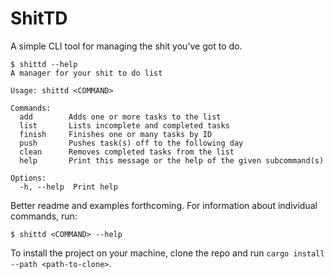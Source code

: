 # ShitTD

A simple CLI tool for managing the shit you've got to do.

```
$ shittd --help
A manager for your shit to do list

Usage: shittd <COMMAND>

Commands:
  add        Adds one or more tasks to the list
  list       Lists incomplete and completed tasks
  finish     Finishes one or many tasks by ID
  push       Pushes task(s) off to the following day
  clean      Removes completed tasks from the list
  help       Print this message or the help of the given subcommand(s)

Options:
  -h, --help  Print help
```

Better readme and examples forthcoming. For information about individual
commands, run:

```
$ shittd <COMMAND> --help
```

To install the project on your machine, clone the repo and run `cargo install
--path <path-to-clone>`.

